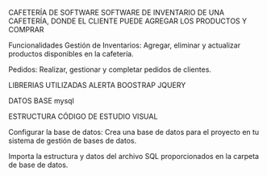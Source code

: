 CAFETERÍA DE SOFTWARE
SOFTWARE DE INVENTARIO DE UNA CAFETERÍA, DONDE EL CLIENTE PUEDE AGREGAR LOS PRODUCTOS Y COMPRAR

Funcionalidades
Gestión de Inventarios: Agregar, eliminar y actualizar productos disponibles en la cafetería.

Pedidos: Realizar, gestionar y completar pedidos de clientes.

LIBRERIAS UTILIZADAS
ALERTA BOOSTRAP JQUERY

DATOS BASE
mysql

ESTRUCTURA
CÓDIGO DE ESTUDIO VISUAL

Configurar la base de datos:
Crea una base de datos para el proyecto en tu sistema de gestión de bases de datos.

Importa la estructura y datos del archivo SQL proporcionados en la carpeta de base de datos.
